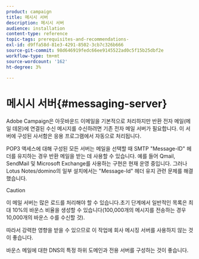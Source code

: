 ```yaml
---
product: campaign
title: 메시시 서버
description: 메시시 서버
audience: installation
content-type: reference
topic-tags: prerequisites-and-recommendations-
exl-id: d9ffa58d-81e3-4291-8502-3cb7c326b666
source-git-commit: 98d646919fedc66ee9145522ad0c5f15b25dbf2e
workflow-type: tm+mt
source-wordcount: '162'
ht-degree: 3%

---
```


# 메시시 서버{#messaging-server}

Adobe Campaign은 아웃바운드 이메일을 기본적으로 처리하지만 반환 전자 메일(메일 데몬)에 연결된 수신 메시지를 수신하려면 기존 전자 메일 서버가 필요합니다. 이 서버에 구성된 사서함은 응용 프로그램에서 자동으로 처리됩니다.

POP3 액세스에 대해 구성된 모든 서버는 메일을 선택할 때 SMTP &quot;Message-ID&quot; 헤더를 유지하는 경우 반환 메일을 받는 데 사용할 수 있습니다. 예를 들어 Qmail, SendMail 및 Microsoft Exchange를 사용하는 구현은 현재 운영 중입니다. 그러나 Lotus Notes/domino의 일부 설치에서는 &quot;Message-Id&quot; 헤더 유지 관련 문제를 해결했습니다.

>[!CAUTION]
>
>이 메일 서버는 많은 로드를 처리해야 할 수 있습니다.초기 단계에서 일반적인 목록은 최대 10%의 바운스 비율을 생성할 수 있습니다(100,000개의 메시지를 전송하는 경우 10,000개의 바운스 수를 수신할 것).
>
>따라서 강력한 영향을 받을 수 있으므로 이 작업에 회사 메시징 서버를 사용하지 않는 것이 좋습니다.
>
>바운스 메일에 대한 DNS의 특정 하위 도메인과 전용 서버를 구성하는 것이 좋습니다.

